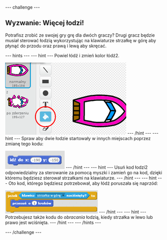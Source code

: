 \--- challenge \---

## Wyzwanie: Więcej łodzi!

Potrafisz zrobić ze swojej gry grę dla dwóch graczy? Drugi gracz będzie musiał sterować łodzią wykorzystując na klawiaturze strzałkę w górę aby płynąć do przodu oraz prawą i lewą aby skręcać.

\--- hints \--- \--- hint \--- Powiel łódź i zmień kolor łódź2.

![zrzut ekranu](images/boat-p2.png) \--- /hint \--- \--- hint \--- Spraw aby dwie łodzie startowały w innych miejscach poprzez zmianę tego kodu:

![zrzut ekranu](images/boat-p2start-blocks.png) \--- /hint \--- \--- hint \--- Usuń kod łodzi2 odpowiedzialny za sterowanie za pomocą myszki i zamień go na kod, dzięki któremu będziesz sterował strzałkami na klawiaturze. \--- /hint \--- \--- hint \--- Oto kod, którego będziesz potrzebował, aby łódź poruszała się naprzód:

![zrzut ekranu](images/boat-p2forward-blocks.png) \--- /hint \--- \--- hint \--- Potrzebujesz także kodu do *obracania* łodzią, kiedy strzałka w lewo lub prawo jest wciśnięta. \--- /hint \--- \--- /hints \---

\--- /challenge \---